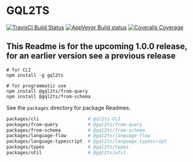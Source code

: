 # GQL2TS

[![TravisCI Build Status](https://travis-ci.org/avantcredit/gql2ts.svg?branch=master)](https://travis-ci.org/avantcredit/gql2ts)
[![AppVeyor Build status](https://ci.appveyor.com/api/projects/status/kfa00svxkiqfb4yh/branch/master?svg=true)](https://ci.appveyor.com/project/brettjurgens/gql2ts/branch/master)
[![Coveralls Coverage](https://coveralls.io/repos/github/avantcredit/gql2ts/badge.svg)](https://coveralls.io/github/avantcredit/gql2ts)

## This Readme is for the upcoming 1.0.0 release, for an earlier version see a previous release

```shell
# for CLI
npm install -g gql2ts

# for programmatic use
npm install @gql2ts/from-query
npm install @gql2ts/from-schema
```

See the `packages` directory for package Readmes.

```sh
packages/cli                  # gql2ts CLI
packages/from-query           # @gql2ts/from-query
packages/from-schema          # @gql2ts/from-schema
packages/language-flow        # @gql2ts/language-flow
packages/language-typescript  # @gql2ts/language-typescript
packages/types                # @gql2ts/types
packages/util                 # @gql2ts/util
```
